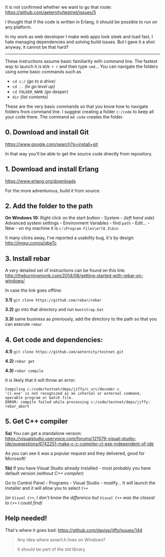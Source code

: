 It is not confirmed whether we want to go that route: https://github.com/aeternity/testnet/issues/5

I thought that if the code is written in Erlang, it should be possible to run on any platform.

In my work as web developer I make web apps look sleek and load fast, I hate managing dependencies and solving build issues. But I gave it a shot anyway, it cannot be that hard?

----

These instructions assume basic familiarity with command line. The fastest way to launch it is `WIN + r` and then type `cmd`... You can navigate the folders using some basic commands such as

* `cd c:/` _(go to a drive)_ 
* `cd ..` _(to go level up)_ 
* `cd FOLDER_NAME` _(go deeper)_ 
* `dir` _(list contents)_

These are the very basic commands so that you know how to navigate folders from command line. I suggest creating a folder `c:/code` to keep all your code there. The command `md code` creates the folder.

## 0. Download and install Git

https://www.google.com/search?q=install+git

In that way you'll be able to get the source code directly from repository.

## 1. Download and install Erlang

https://www.erlang.org/downloads

For the more adventurous, build it from source.

## 2. Add the folder to the path

**On Windows 10:** Right click on the start button - System - _(left hand side)_ Advanced system settings - Environment Variables - find `path` - Edit... - New - on my machine it is `c:\Program Files\erl8.3\bin`

It many clicks away, I've reported a usability bug, it's by design: http://imgur.com/a/qbeTc


## 3. Install rebar

A very detailed set of instructions can be found on this link: http://theburningmonk.com/2014/08/getting-started-with-rebar-on-windows/

In case the link goes offline:

**3.1)** `git clone https://github.com/rebar/rebar`

**3.2)** go into that directory and run `bootstrap.bat`

**3.3)** same business as previously, add the directory to the path so that you can execute `rebar`


## 4. Get code and dependencies:

**4.1)** `git clone https://github.com/aeternity/testnet.git`

**4.2)** `rebar get`

**4.3)** `rebar compile`

It is likely that it will throw an error:

```
Compiling c:/code/testnet/deps/jiffy/c_src/decoder.c
'cl.exe' is not recognized as an internal or external command,
operable program or batch file.
ERROR: compile failed while processing c:/code/testnet/deps/jiffy: rebar_abort
```

## 5. Get C++ compiler

**5a)** You can get a standalone version: https://visualstudio.uservoice.com/forums/121579-visual-studio-ide/suggestions/6742251-make-c-c-compiler-cl-exe-independent-of-ide

As you can see it was a popular request and they delivered, good for Microsoft!

**5b)** If you have Visual Studio already installed - most probably you have default version _(without C++ compiler)_

Go to Control Panel - Programs - Visual Studio - modify... It will launch the installer and it will allow you to select `C++` 

_(or `Visual C++`, I don't know the difference but `Visual C++` was the closest to `C++` I could find)_

## Help needed!

That's where it goes bad: https://github.com/davisp/jiffy/issues/144

> Any idea where assert.h lives on Windows?

> It should be part of the std library